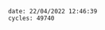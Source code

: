 

                date: 22/04/2022 12:46:39
                cycles: 49740

                         